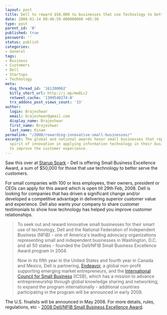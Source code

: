 ```yaml
---
layout: post
title: Dell to reward $50,000 to businesses that use Technology to better serve customers
date: 2008-01-14 09:46:59.000000000 +05:30
type: post
parent_id: '0'
published: true
password: ''
status: publish
categories:
- General
tags:
- Business
- Customers
- Dell
- Startups
- Technology
meta:
  dsq_thread_id: '161200062'
  bitly_short_url: http://j.mp/mw8Lc2
  retweet_cache: '1309540274:0'
  trx_addons_post_views_count: '33'
author:
  login: Brajeshwar
  email: brajeshwar@gmail.com
  display_name: Brajeshwar
  first_name: Brajeshwar
  last_name: Oinam
permalink: "/2008/rewarding-innovative-small-businesses/"
excerpt: The global and national awards honor small businesses that represent the
  spirit of innovation in applying information technology in their business practices
  to improve the customer experience.
---
```

<p>Saw this over at <a href="http://www.startupspark.com/dell-offering-small-business-excellence-award/">Starup Spark</a> - Dell is offering Small Business Excellence Award, a sum of $50,000 for those that use technology to better serve the customers.</p>
<p>For small companies with 100 or less employees, their owners, president or CEOs can apply for this award which is open till 29th Feb, 2008. Dell is looking for companies that has driven a significant change and/or developed a competitive advantage in delivering superior customer value and experience. Dell also wants your company to share customer testimonials to show how technology has helped you improve customer relationships.</p>
<p><!--more--></p>
<blockquote><p>To seek out and reward innovative small businesses for their smart use of technology, Dell and the National Federation of Independent Business (NFIB) - one of America's leading advocacy organizations representing small and independent businesses in Washington, D.C. and all 50 states - founded the Dell/NFIB Small Business Excellence Award program in 2004.</p>
<p>Now in its fifth year in the United States and fourth year in Canada and Mexico, Dell is partnering, <a href="http://endeavor.org/">Endeavor</a>, a global non-profit supporting emerging market entrepreneurs, and the <a href="http://icsb.org/">International Council for Small Business</a> (ICSB), which has a mission to advance entrepreneurship through global knowledge sharing and networking, to expand the program internationally - additional countries participating in the program will be announced in early 2008.</p></blockquote>
<p>The U.S. finalists will be announced in May 2008. For more details, rules, regulations, etc - <a href="http://www.dell.com/content/topics/topic.aspx/global/shared/bizportal/sbaward/en/index?c=us&amp;cs=04&amp;l=en&amp;s=bsd">2008 Dell/NFIB Small Business Excellence Award</a>.</p>
